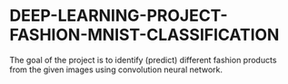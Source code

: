 # DEEP-LEARNING-PROJECT-FASHION-MNIST-CLASSIFICATION
The goal of the project is to identify (predict) different fashion products from the given images using convolution neural network.
